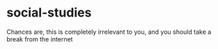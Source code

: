 # social-studies
Chances are, this is completely irrelevant to you, and you should take a break from the internet

